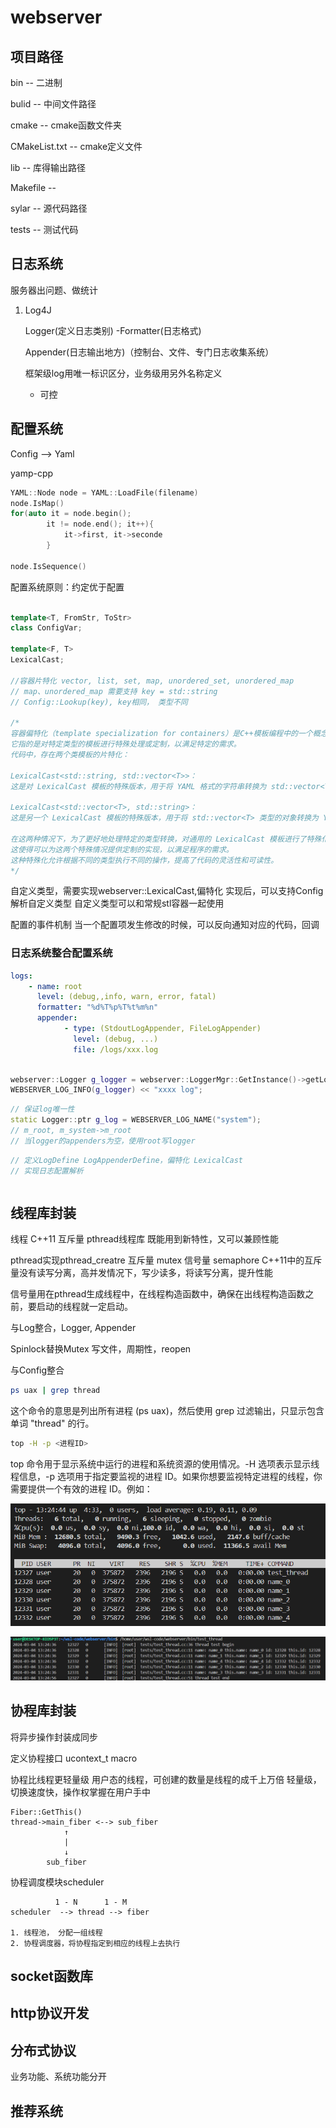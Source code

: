 # webserver

## 项目路径

bin --  二进制

bulid -- 中间文件路径

cmake -- cmake函数文件夹

CMakeList.txt -- cmake定义文件

lib -- 库得输出路径

Makefile -- 

sylar -- 源代码路径

tests -- 测试代码

## 日志系统

服务器出问题、做统计

1)
    Log4J


    Logger(定义日志类别)
    -Formatter(日志格式)

    Appender(日志输出地方)（控制台、文件、专门日志收集系统）


    框架级log用唯一标识区分，业务级用另外名称定义
    - 可控


## 配置系统

Config --> Yaml

yamp-cpp

```cpp
YAML::Node node = YAML::LoadFile(filename)
node.IsMap()
for(auto it = node.begin();
        it != node.end(); it++){
            it->first, it->seconde
        }

node.IsSequence()
```

配置系统原则：约定优于配置

```cpp

template<T, FromStr, ToStr>
class ConfigVar;

template<F, T>
LexicalCast;

//容器片特化 vector, list, set, map, unordered_set, unordered_map
// map、unordered_map 需要支持 key = std::string
// Config::Lookup(key), key相同， 类型不同

/*
容器偏特化（template specialization for containers）是C++模板编程中的一个概念。
它指的是对特定类型的模板进行特殊处理或定制，以满足特定的需求。
代码中，存在两个类模板的片特化：

LexicalCast<std::string, std::vector<T>>：
这是对 LexicalCast 模板的特殊版本，用于将 YAML 格式的字符串转换为 std::vector<T> 类型的对象。

LexicalCast<std::vector<T>, std::string>：
这是另一个 LexicalCast 模板的特殊版本，用于将 std::vector<T> 类型的对象转换为 YAML 格式的字符串。

在这两种情况下，为了更好地处理特定的类型转换，对通用的 LexicalCast 模板进行了特殊化。
这使得可以为这两个特殊情况提供定制的实现，以满足程序的需求。
这种特殊化允许根据不同的类型执行不同的操作，提高了代码的灵活性和可读性。
*/

```

自定义类型，需要实现webserver::LexicalCast,偏特化
实现后，可以支持Config解析自定义类型
自定义类型可以和常规stl容器一起使用

配置的事件机制
当一个配置项发生修改的时候，可以反向通知对应的代码，回调

### 日志系统整合配置系统

```yaml
logs:
    - name: root
      level: (debug,,info, warn, error, fatal)
      formatter: "%d%T%p%T%t%m%n" 
      appender:
            - type: (StdoutLogAppender, FileLogAppender)
              level: (debug, ...)
              file: /logs/xxx.log

```

```cpp

webserver::Logger g_logger = webserver::LoggerMgr::GetInstance()->getLogger(name);
WEBSERVER_LOG_INFO(g_logger) << "xxxx log";

```

```cpp
// 保证log唯一性
static Logger::ptr g_log = WEBSERVER_LOG_NAME("system");
// m_root, m_system->m_root
// 当logger的appenders为空，使用root写logger
```
```cpp
// 定义LogDefine LogAppenderDefine，偏特化 LexicalCast
// 实现日志配置解析
```

```cpp

```

## 线程库封装

线程 C++11
互斥量 pthread线程库
既能用到新特性，又可以兼顾性能

pthread实现pthread_creatre
互斥量 mutex 
信号量 semaphore
C++11中的互斥量没有读写分离，高并发情况下，写少读多，将读写分离，提升性能

信号量用在pthread生成线程中，在线程构造函数中，确保在出线程构造函数之前，要启动的线程就一定启动。

与Log整合，Logger, Appender

Spinlock替换Mutex
写文件，周期性，reopen

与Config整合

```bash
ps uax | grep thread
```
这个命令的意思是列出所有进程 (ps uax)，然后使用 grep 过滤输出，只显示包含单词 "thread" 的行。

```bash
top -H -p <进程ID>
```
top 命令用于显示系统中运行的进程和系统资源的使用情况。-H 选项表示显示线程信息，-p 选项用于指定要监视的进程 ID。如果你想要监视特定进程的线程，你需要提供一个有效的进程 ID。例如：

![alt text](pic/thread01-1.png)

![alt text](pic/thread01-2.png)



## 协程库封装

将异步操作封装成同步

定义协程接口
ucontext_t
macro

协程比线程更轻量级
用户态的线程，可创建的数量是线程的成千上万倍
轻量级，切换速度快，操作权掌握在用户手中

```
Fiber::GetThis()
thread->main_fiber <--> sub_fiber
            ↑
            |
            ↓
        sub_fiber
```


协程调度模块scheduler
```   
          1 - N      1 - M       
scheduler  --> thread --> fiber

1. 线程池， 分配一组线程
2. 协程调度器，将协程指定到相应的线程上去执行
```


## socket函数库


## http协议开发


## 分布式协议

业务功能、系统功能分开

## 推荐系统


